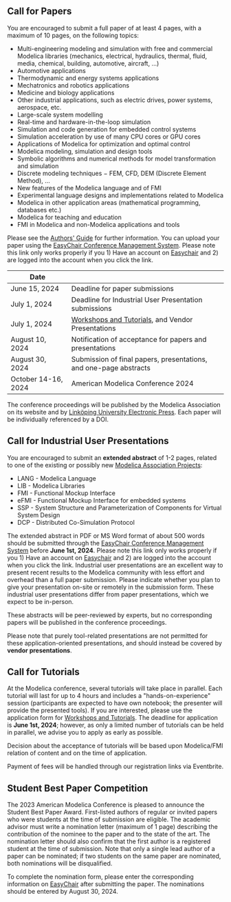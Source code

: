 ## Call for Papers

You are encouraged to submit a full paper of at least 4 pages, with a maximum of 10 pages, on the following topics:

 - Multi-engineering modeling and simulation with free and commercial Modelica libraries (mechanics, electrical, hydraulics, thermal, fluid, media, chemical, building, automotive, aircraft, …)
 - Automotive applications
 - Thermodynamic and energy systems applications
 - Mechatronics and robotics applications
 - Medicine and biology applications
 - Other industrial applications, such as electric drives, power systems, aerospace, etc.
 - Large-scale system modelling
 - Real-time and hardware-in-the-loop simulation
 - Simulation and code generation for embedded control systems
 - Simulation acceleration by use of many CPU cores or GPU cores
 - Applications of Modelica for optimization and optimal control
 - Modelica modeling, simulation and design tools
 - Symbolic algorithms and numerical methods for model transformation and simulation
 - Discrete modeling techniques − FEM, CFD, DEM (Discrete Element Method), …
 - New features of the Modelica language and of FMI
 - Experimental language designs and implementations related to Modelica
 - Modelica in other application areas (mathematical programming, databases etc.)
 - Modelica for teaching and education
 - FMI in Modelica and non-Modelica applications and tools
 
 Please see the  [Authors' Guide](https://modelica.org/events/american2024/authors/) for further information. You can upload your paper using the [EasyChair Conference Management System](https://www.easychair.org/conferences/?conf=namugamc2024). Please note this link only works properly if you 1) Have an account on [Easychair](https://www.easychair.org) and 2) are logged into the account when you click the link.  

| Date | |
| --- | --- |
|June 15, 2024 |Deadline for paper submissions|
|July 1, 2024 |Deadline for Industrial User Presentation submissions|
|July 1, 2024 | [Workshops and Tutorials](https://docs.google.com/forms/d/e/1FAIpQLScsRLAe-YwK7yAQoW6B5KQQ87M_SU4dgj6eKnvpjG3h53HMGw/viewform), and Vendor Presentations|
|August 10, 2024|Notification of acceptance for papers and presentations|
|August 30, 2024|Submission of final papers, presentations, and one-page abstracts|
|October 14-16, 2024| American Modelica Conference 2024|
 

The conference proceedings will be published by the Modelica Association on its website and by  [Linköping University Electronic Press](http://www.ep.liu.se/).
Each paper will be individually referenced by a DOI.

## Call for Industrial User Presentations

You are encouraged to submit an  **extended abstract**  of 1-2 pages, related to one of the existing or possibly new  [Modelica Association Projects](https://modelica.org/projects):

-   LANG - Modelica Language
-   LIB - Modelica Libraries
-   FMI - Functional Mockup Interface <!-- (doubles as the [FMI user meeting](fmi-user-meeting.html)) -->
-   eFMI - Functional Mockup Interface for embedded systems
-   SSP - System Structure and Parameterization of Components for Virtual System Design
-   DCP - Distributed Co-Simulation Protocol


The extended abstract in PDF or MS Word format of about 500 words should be submitted through the  [EasyChair Conference Management System](https://www.easychair.org/conferences/?conf=namugamc2024) before **June 1st, 2024**. Please note this link only works properly if you 1) Have an account on [Easychair](https://www.easychair.org) and 2) are logged into the account when you click the link. Industrial user presentations are an excellent way to present recent results to the Modelica community with less effort and overhead than a full paper submission. Please indicate whether you plan to give your presentation on-site or remotely in the submission form. These industrial user presentations differ from paper presentations, which we expect to be in-person. 

These abstracts will be peer-reviewed by experts, but no corresponding papers will be published in the conference proceedings.

Please note that purely tool-related presentations are not permitted for these application-oriented presentations, and should instead be covered by **vendor presentations**.


## Call for Tutorials


At the Modelica conference, several tutorials will take place in parallel. Each tutorial will last for up to 4 hours and includes a "hands-on-experience" session (participants are expected to have own notebook; the presenter will provide the presented tools). If you are interested, please use the application form for  [Workshops and Tutorials](https://docs.google.com/forms/d/e/1FAIpQLScsRLAe-YwK7yAQoW6B5KQQ87M_SU4dgj6eKnvpjG3h53HMGw/viewform).  The deadline for application is  **June 1st, 2024**; however, as only a limited number of tutorials can be held in parallel, we advise you to apply as early as possible.

<!-- Tutorials are free for the participants, but especially for commercial tools the presenter is charged $250 per session, provided it is a hands on training tutorial, not just commercial presentation or demonstration (for product presentations see Vendor sessions above). Upon written request some tutorials, especially non-commercial, (e.g. FMI, Open Source libraries etc.), could be exempted from the fee by decision of the organising committee. -->

Decision about the acceptance of tutorials will be based upon Modelica/FMI relation of content and on the time of application.

Payment of fees will be handled through our registration links via Eventbrite.


<!-- The authors of the 10% top papers submitted to the conference will be invited to submit an extended version after the conference, for inclusion in a special issue of an open-access, ISI-referenced journal. Please note that the extended papers will undergo a full peer-review process which is independent from the one of the Modelica Conference. -->


## Student Best Paper Competition

 The 2023 American Modelica Conference is pleased to announce the Student Best Paper Award. First-listed authors of regular or invited papers who were students at the time of submission are eligible. The academic advisor must write a nomination letter (maximum of 1 page) describing the contribution of the nominee to the paper and to the state of the art. The nomination letter should also confirm that the first author is a registered student at the time of submission. Note that only a single lead author of a paper can be nominated; if two students on the same paper are nominated, both nominations will be disqualified.

To complete the nomination form, please enter the corresponding information on [EasyChair](https://www.easychair.org/conferences/?conf=namugamc2024) after submitting the paper. The nominations should be entered by August 30, 2024.

